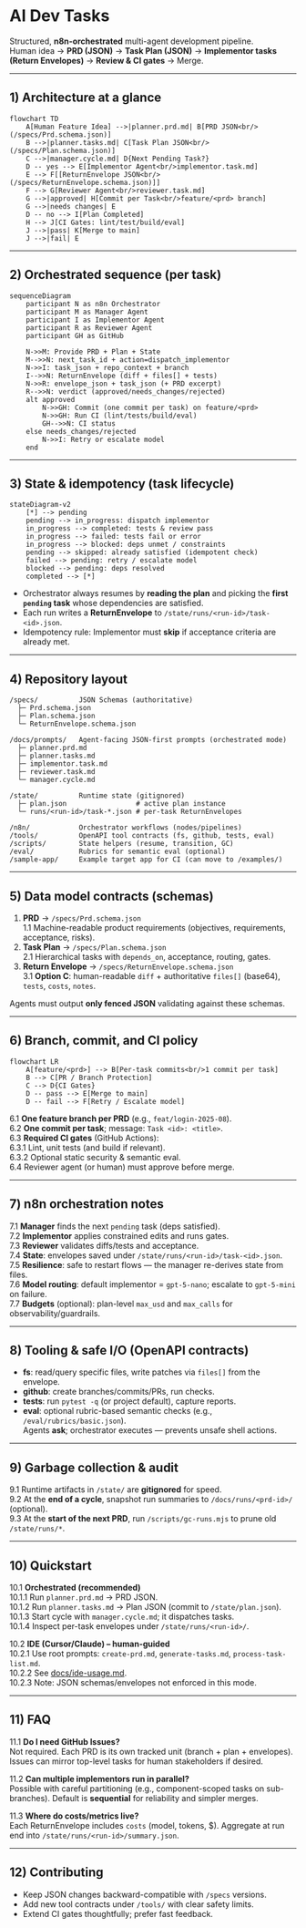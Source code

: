 # AI Dev Tasks

Structured, **n8n-orchestrated** multi-agent development pipeline.  
Human idea → **PRD (JSON)** → **Task Plan (JSON)** → **Implementor tasks (Return Envelopes)** → **Review & CI gates** → Merge.

---

## 1) Architecture at a glance

```mermaid
flowchart TD
    A[Human Feature Idea] -->|planner.prd.md| B[PRD JSON<br/>(/specs/Prd.schema.json)]
    B -->|planner.tasks.md| C[Task Plan JSON<br/>(/specs/Plan.schema.json)]
    C -->|manager.cycle.md| D{Next Pending Task?}
    D -- yes --> E[Implementor Agent<br/>implementor.task.md]
    E --> F[[ReturnEnvelope JSON<br/>(/specs/ReturnEnvelope.schema.json)]]
    F --> G[Reviewer Agent<br/>reviewer.task.md]
    G -->|approved| H[Commit per Task<br/>feature/<prd> branch]
    G -->|needs changes| E
    D -- no --> I[Plan Completed]
    H --> J[CI Gates: lint/test/build/eval]
    J -->|pass| K[Merge to main]
    J -->|fail| E
```

---

## 2) Orchestrated sequence (per task)

```mermaid
sequenceDiagram
    participant N as n8n Orchestrator
    participant M as Manager Agent
    participant I as Implementor Agent
    participant R as Reviewer Agent
    participant GH as GitHub

    N->>M: Provide PRD + Plan + State
    M-->>N: next_task_id + action=dispatch_implementor
    N->>I: task_json + repo_context + branch
    I-->>N: ReturnEnvelope (diff + files[] + tests)
    N->>R: envelope_json + task_json (+ PRD excerpt)
    R-->>N: verdict (approved/needs_changes/rejected)
    alt approved
        N->>GH: Commit (one commit per task) on feature/<prd>
        N->>GH: Run CI (lint/tests/build/eval)
        GH-->>N: CI status
    else needs_changes/rejected
        N->>I: Retry or escalate model
    end
```

---

## 3) State & idempotency (task lifecycle)

```mermaid
stateDiagram-v2
    [*] --> pending
    pending --> in_progress: dispatch implementor
    in_progress --> completed: tests & review pass
    in_progress --> failed: tests fail or error
    in_progress --> blocked: deps unmet / constraints
    pending --> skipped: already satisfied (idempotent check)
    failed --> pending: retry / escalate model
    blocked --> pending: deps resolved
    completed --> [*]
```

- Orchestrator always resumes by **reading the plan** and picking the **first `pending` task** whose dependencies are satisfied.  
- Each run writes a **ReturnEnvelope** to `/state/runs/<run-id>/task-<id>.json`.  
- Idempotency rule: Implementor must **skip** if acceptance criteria are already met.

---

## 4) Repository layout

```
/specs/          JSON Schemas (authoritative)
  ├─ Prd.schema.json
  ├─ Plan.schema.json
  └─ ReturnEnvelope.schema.json

/docs/prompts/   Agent-facing JSON-first prompts (orchestrated mode)
  ├─ planner.prd.md
  ├─ planner.tasks.md
  ├─ implementor.task.md
  ├─ reviewer.task.md
  └─ manager.cycle.md

/state/          Runtime state (gitignored)
  ├─ plan.json                 # active plan instance
  └─ runs/<run-id>/task-*.json # per-task ReturnEnvelopes

/n8n/            Orchestrator workflows (nodes/pipelines)
/tools/          OpenAPI tool contracts (fs, github, tests, eval)
/scripts/        State helpers (resume, transition, GC)
/eval/           Rubrics for semantic eval (optional)
/sample-app/     Example target app for CI (can move to /examples/)
```

---

## 5) Data model contracts (schemas)

1. **PRD** → `/specs/Prd.schema.json`  
   1.1 Machine-readable product requirements (objectives, requirements, acceptance, risks).  
2. **Task Plan** → `/specs/Plan.schema.json`  
   2.1 Hierarchical tasks with `depends_on`, acceptance, routing, gates.  
3. **Return Envelope** → `/specs/ReturnEnvelope.schema.json`  
   3.1 **Option C**: human-readable `diff` + authoritative `files[]` (base64), `tests`, `costs`, `notes`.  

Agents must output **only fenced JSON** validating against these schemas.

---

## 6) Branch, commit, and CI policy

```mermaid
flowchart LR
    A[feature/<prd>] --> B[Per-task commits<br/>1 commit per task]
    B --> C[PR / Branch Protection]
    C --> D{CI Gates}
    D -- pass --> E[Merge to main]
    D -- fail --> F[Retry / Escalate model]
```

6.1 **One feature branch per PRD** (e.g., `feat/login-2025-08`).  
6.2 **One commit per task**; message: `Task <id>: <title>`.  
6.3 **Required CI gates** (GitHub Actions):  
6.3.1 Lint, unit tests (and build if relevant).  
6.3.2 Optional static security & semantic eval.  
6.4 Reviewer agent (or human) must approve before merge.

---

## 7) n8n orchestration notes

7.1 **Manager** finds the next `pending` task (deps satisfied).  
7.2 **Implementor** applies constrained edits and runs gates.  
7.3 **Reviewer** validates diffs/tests and acceptance.  
7.4 **State**: envelopes saved under `/state/runs/<run-id>/task-<id>.json`.  
7.5 **Resilience**: safe to restart flows — the manager re-derives state from files.  
7.6 **Model routing**: default implementor = `gpt-5-nano`; escalate to `gpt-5-mini` on failure.  
7.7 **Budgets** (optional): plan-level `max_usd` and `max_calls` for observability/guardrails.

---

## 8) Tooling & safe I/O (OpenAPI contracts)

- **fs**: read/query specific files, write patches via `files[]` from the envelope.  
- **github**: create branches/commits/PRs, run checks.  
- **tests**: run `pytest -q` (or project default), capture reports.  
- **eval**: optional rubric-based semantic checks (e.g., `/eval/rubrics/basic.json`).  
Agents **ask**; orchestrator executes — prevents unsafe shell actions.

---

## 9) Garbage collection & audit

9.1 Runtime artifacts in `/state/` are **gitignored** for speed.  
9.2 At the **end of a cycle**, snapshot run summaries to `/docs/runs/<prd-id>/` (optional).  
9.3 At the **start of the next PRD**, run `/scripts/gc-runs.mjs` to prune old `/state/runs/*`.

---

## 10) Quickstart

10.1 **Orchestrated (recommended)**  
10.1.1 Run `planner.prd.md` → PRD JSON.  
10.1.2 Run `planner.tasks.md` → Plan JSON (commit to `/state/plan.json`).  
10.1.3 Start cycle with `manager.cycle.md`; it dispatches tasks.  
10.1.4 Inspect per-task envelopes under `/state/runs/<run-id>/`.

10.2 **IDE (Cursor/Claude) – human-guided**  
10.2.1 Use root prompts: `create-prd.md`, `generate-tasks.md`, `process-task-list.md`.  
10.2.2 See [docs/ide-usage.md](docs/ide-usage.md).  
10.2.3 Note: JSON schemas/envelopes not enforced in this mode.

---

## 11) FAQ

11.1 **Do I need GitHub Issues?**  
Not required. Each PRD is its own tracked unit (branch + plan + envelopes). Issues can mirror top-level tasks for human stakeholders if desired.

11.2 **Can multiple implementors run in parallel?**  
Possible with careful partitioning (e.g., component-scoped tasks on sub-branches). Default is **sequential** for reliability and simpler merges.

11.3 **Where do costs/metrics live?**  
Each ReturnEnvelope includes `costs` (model, tokens, $). Aggregate at run end into `/state/runs/<run-id>/summary.json`.

---

## 12) Contributing

- Keep JSON changes backward-compatible with `/specs` versions.  
- Add new tool contracts under `/tools/` with clear safety limits.  
- Extend CI gates thoughtfully; prefer fast feedback.
